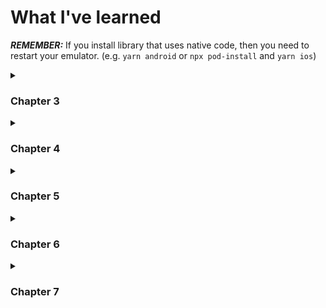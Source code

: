 # What I've learned

***REMEMBER:*** If you install library that uses native code, then you need to restart your emulator. (e.g. `yarn android` or `npx pod-install` and `yarn ios`)

<details>
  <summary><h3>Chapter 3</h3></summary>

  - How to handle StatusBar in both ios and android
  - How to import images
  - Image's sizes depend on device's ppi
  - How to style image's sizes
  - KeyboardAvoidingView
  - Touchable Components
  - OS detect
</details>

<details>
  <summary><h3>Chapter 4</h3></summary>

  - FlatList
  - Useful library for font and svg -> `react-native-vector-icons`
  - AsyncStorage is key-value paired storage that can be used in react-native
    - It is similar to localStorage on browser but it's an async. It returns a Promise.
    - If AsyncStorage handles large data, it decreases the performance.
</details>

<details>
  <summary><h3>Chapter 5</h3></summary>

  - How to stack Screen(page) like web history using library
  - How to naviagate between screens
  - component that being used as a screen can receive objects such as `navigation` and `route`
  - `navigation.navigate` and `navigation.push`
    - They both can pass route parameter.
    - The difference between two is `navigate` doesn't stack the screen when screen is same and only parameter changes. `push` always stack the screen.
    - `push` is available only in native stack navigator.
  - How to customize screen header
    - Change title
    - Style header
  - #### Drawer Navigator
    - Drawer Navigator library -> `@react-navigation/drawer`
    - Better performance animation effect library than react-native built-in -> `react-native-reanimated`
    - To recognize user's gesture in drawer navigator library -> `react-native-gesture-handler`
    - `navigation.push` and `navigation.pop` doesn't work with drawer navigator
  
  - #### Bottom Tab Navigator
    - Bottom Tab navigator library -> `react-navigation/bottom-tabs`
    - Set ups for using Icons
      - ***IOS***: configure `ios/{projectName}/Info.plist`
      - ***Android***: configure `android/app/build.gradle`
    - If you use Native Stack and Bottom tab navigator at same time, make sure to put `options={{headerShown: false}}` in Native Stack Screen

  - #### Material Top Tab Navigator
    - Top tab navigator library -> `react-navigation/material-top-tabs`
      - Library for tab implementation in react native -> `react-native-tab-view`
      - `react-native-pager-view`
    - if you use top tab navigator, no need to put `options={{headerShown: false}}` in Native Stack Screen since it doesn't show another header.
  
  - #### Material Bottom Tab Navigator
    - `react-navigation/materials-bottom-tabs`
    - the key difference between material tob tab navigator and bottom is bottom tab navigator can change the background color of whole tab depends on which tab is activated
    - how to sync bottom tab's name with header title name

  - useNavigation, useRoute hooks to use navigation and route objects globally without passing props
  - Even if navigates to other screen, the next screen just stacks up on first screen and the first one doesn't get unmounted (so cannot use useEffect for mount/unmount). In this case, use `useFocusEffect` and make sure use it with `useCallback`.
</details>
  
<details>
  <summary><h3>Chapter 6</h3></summary>

  - how to plan out screen structure (for small app)
  - uuid library uses Node.js' crypo function which is not included in react-native, so need to install `react-native-get-random-values` library to make uuid work.
  - Useful library for date -> `date-fns`
  - How to use Animation
    - `useNativeDriver` is one of options that can passeed in `Animated.timing` 's second argument.
      - if it's set to true, then the process of animation is handled on native level, not in javascript engine
      - It has to be set false, if the animation affects the layout such as left, width, paddingLeft, marginLeft, etc.
    - use transfrom instead of left or top for better performance
    - use `animation.interpolate()` for appling multipe styles at once using inputRange and outputRange
  - FlatList has `onEndReached` and `onEndReachedThreshold`, and those are for implementing infinite scroll
  - For bouncing animation, use `Animated.spring()`
    - There is several options: tension, friction, speed, bounciness, etc.
    - tension and friction must be used together and speed and bounciness must be used together but cannot combine interchangeably
</details>

<details>
  <summary><h3>Chapter 7</h3></summary>

  - `headerTitle` which is one of options in options props in `Tab.Screen` can take not only string but also jsx.
  - There is two ways to get screen size in dp
    - import `Dimensions` from react-native
      - `Dimensions.get()` can take either 'window' or 'screen'. 'window' gets the size of app's available area. 'screen' gets the size of full screen. In IOS, there's no difference using both, but in Android, 'window' gets the size of area that excludes top status bar and soft menu bar at the bottom.
      - `Dimensions` can work outside of the component so you can use it in StyleSheet.
      - For device rotation or foldable devices, you might need to use addEventListener(listen on change event) and removeEventListener for size changing
    - Or use `useWindowDimensions` hook.
      - no need to handle size changing like `Dimensions`
      - If you need to get the full size of the screen, you have to use `Dimensions.get('screen')`
  - For Calender, you can use library called `react-native-calendars`
  - use `ListHeaderComponent` props in `FlatList` to show the specific component on top of FlatList
  - For date picker, use library -> `react-native-modal-datetime-picker` and `@react-native-community/datetimepicker`
    - `@react-native-community/datetimepicker` gives you date/time picker  that is specialized to each IOS and Android platform.
    - `react-native-modal-datetime-picker` lets you use date/time picker modal component in a convenient way.
  
</details>